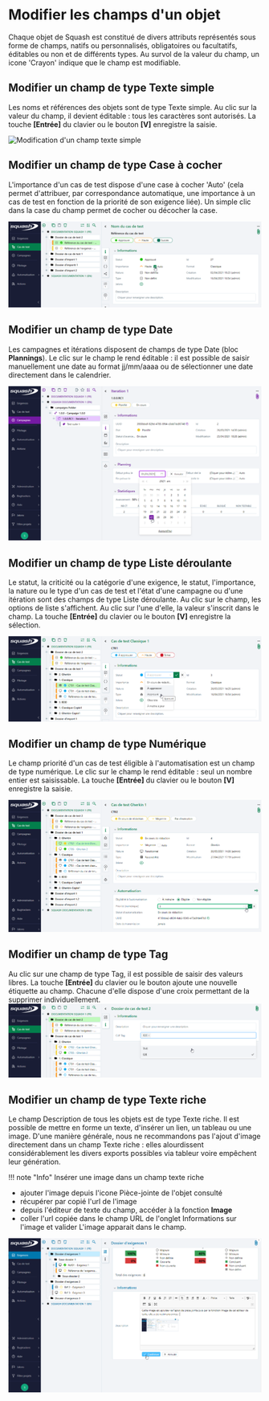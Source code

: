 # Modifier les champs d'un objet
Chaque objet de Squash est constitué de divers attributs représentés sous forme de champs, natifs ou personnalisés, obligatoires ou facultatifs, éditables ou non et de différents types. Au survol de la valeur du champ, un icone 'Crayon' indique que le champ est modifiable.
## Modifier un champ de type Texte simple
Les noms et références des objets sont de type Texte simple.
Au clic sur la valeur du champ, il devient éditable : tous les caractères sont autorisés. La touche **[Entrée]** du clavier ou le bouton **[V]** enregistre la saisie.

![Modification d'un champ texte simple](/resources/modification-textesimple.png)

## Modifier un champ de type Case à cocher
L'importance d'un cas de test dispose d'une case à cocher 'Auto' (cela permet d'attribuer, par correspondance automatique, une importance à un cas de test en fonction de la priorité de son exigence liée).
Un simple clic dans la case du champ permet de cocher ou décocher la case.

![Modification d'un champ Case à cocher](resources/modification-caseacocher.png)

## Modifier un champ de type Date
Les campagnes et itérations disposent de champs de type Date (bloc **Plannings**).
Le clic sur le champ le rend éditable : il est possible de saisir manuellement une date au format jj/mm/aaaa ou de sélectionner une date directement dans le calendrier.

![Modification d'un champ de type Date](resources/modification-date.png)

## Modifier un champ de type Liste déroulante
Le statut, la criticité ou la catégorie d'une exigence, le statut, l'importance, la nature ou le type d'un cas de test et l'état d'une campagne ou d'une itération sont des champs de type Liste déroulante.
Au clic sur le champ, les options de liste s'affichent. Au clic sur l'une d'elle, la valeur s'inscrit dans le champ. La touche **[Entrée]** du clavier ou le bouton **[V]** enregistre la sélection.

![Modification d'une liste déroulante](resources/modification-listederoulante.png)

## Modifier un champ de type Numérique
Le champ priorité d'un cas de test éligible à l'automatisation est un champ de type numérique.
Le clic sur le champ le rend éditable : seul un nombre entier est saisissable. La touche **[Entrée]** du clavier ou le bouton **[V]** enregistre la saisie.

![Modification d'un champ numérique](resources/modification-numerique.png)

## Modifier un champ de type Tag
Au clic sur une champ de type Tag, il est possible de saisir des valeurs libres.  La touche **[Entrée]** du clavier ou le bouton ajoute une nouvelle étiquette au champ. Chacune d'elle dispose d'une croix permettant de la supprimer individuellement.
![Modification d'un tag](resources/modification-tag.png)

## Modifier un champ de type Texte riche

Le champ Description de tous les objets est de type Texte riche.
Il est possible de mettre en forme un texte, d'insérer un lien, un tableau ou une image.
D'une manière générale, nous ne recommandons pas l'ajout d'image directement dans un champ Texte riche : elles alourdissent considérablement les divers exports possibles via tableur voire empêchent leur génération.

!!! note "Info" Insérer une image dans un champ texte riche
 - ajouter l'image depuis l'icone Pièce-jointe de l'objet consulté
 - récupérer par copié l'url de l'image
 - depuis l'éditeur de texte du champ, accéder à la fonction **Image**
 - coller l'url copiée dans le champ URL de l'onglet Informations sur l'image et valider
L'image apparait dans le champ.

![Modification d'un texte riche](resources/modification-texteriche.png)
<!--stackedit_data:
eyJoaXN0b3J5IjpbNTM5MzM1MTZdfQ==
-->

